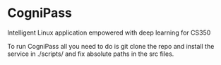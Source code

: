 # CogniPass
Intelligent Linux application empowered with deep learning for CS350

To run CogniPass all you need to do is git clone the repo and install the service in ./scripts/ and fix absolute paths in the src files. 
